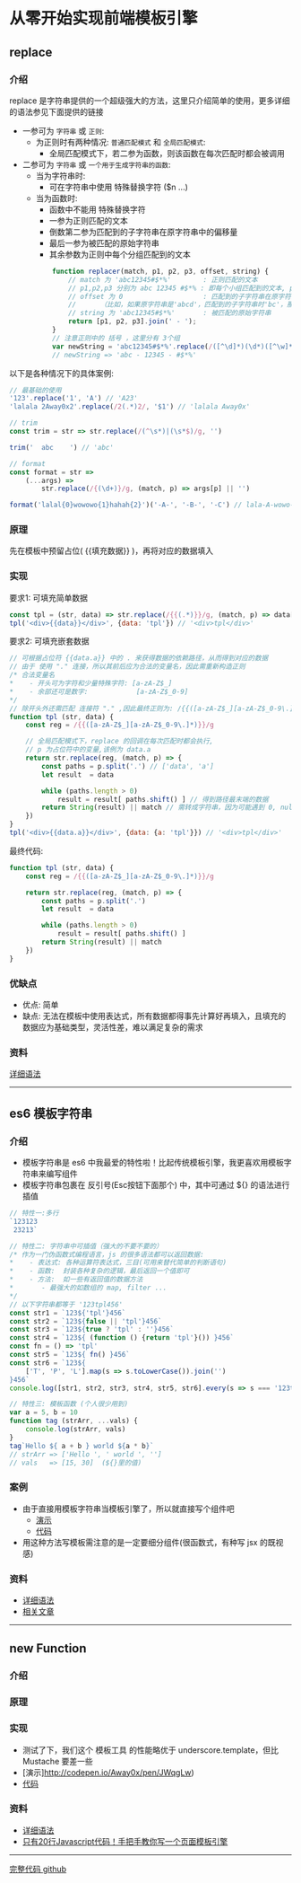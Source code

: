 # 从零开始实现前端模板引擎

## replace
### 介绍
replace 是字符串提供的一个超级强大的方法，这里只介绍简单的使用，更多详细的语法参见下面提供的链接
- 一参可为 `字符串` 或 `正则`:
    - 为正则时有两种情况: `普通匹配模式` 和 `全局匹配模式`:
        - 全局匹配模式下，若二参为函数，则该函数在每次匹配时都会被调用
- 二参可为 `字符串` 或 `一个用于生成字符串的函数`:
    - 当为字符串时:
        - 可在字符串中使用 特殊替换字符 ($n ...)
    - 当为函数时:
        - 函数中不能用 特殊替换字符
        - 一参为正则匹配的文本
        - 倒数第二参为匹配到的子字符串在原字符串中的偏移量
        - 最后一参为被匹配的原始字符串
        - 其余参数为正则中每个分组匹配到的文本
        ```javascript
            function replacer(match, p1, p2, p3, offset, string) {
                // match 为 'abc12345#$*%'        : 正则匹配的文本
                // p1,p2,p3 分别为 abc 12345 #$*% : 即每个小组匹配到的文本, pn 表示有 n 个小组
                // offset 为 0                    : 匹配到的子字符串在原字符串中的偏移量。
                //      （比如，如果原字符串是'abcd'，匹配到的子字符串时'bc'，那么这个参数将是1）
                // string 为 'abc12345#$*%'       : 被匹配的原始字符串
                return [p1, p2, p3].join(' - ');
            }
            // 注意正则中的 括号 ，这里分有 3个组
            var newString = 'abc12345#$*%'.replace(/([^\d]*)(\d*)([^\w]*)/, replacer);
            // newString => 'abc - 12345 - #$*%'
        ```

以下是各种情况下的具体案例:
```javascript
// 最基础的使用
'123'.replace('1', 'A') // 'A23'
'lalala 2Away0x2'.replace(/2(.*)2/, '$1') // 'lalala Away0x'

// trim
const trim = str => str.replace(/(^\s*)|(\s*$)/g, '')

trim('  abc    ') // 'abc'

// format
const format = str =>
    (...args) =>
        str.replace(/{(\d+)}/g, (match, p) => args[p] || '')

format('lalal{0}wowowo{1}hahah{2}')('-A-', '-B-', '-C') // lala-A-wowo-B-haha-C
```

### 原理
先在模板中预留占位( {{填充数据}} )，再将对应的数据填入

### 实现
要求1: 可填充简单数据
```javascript
const tpl = (str, data) => str.replace(/{{(.*)}}/g, (match, p) => data[p])
tpl('<div>{{data}}</div>', {data: 'tpl'}) // '<div>tpl</div>'
```

要求2: 可填充嵌套数据
```javascript
// 可根据占位符 {{data.a}} 中的 . 来获得数据的依赖路径，从而得到对应的数据
// 由于 使用 "." 连接，所以其前后应为合法的变量名，因此需重新构造正则
/* 合法变量名
*    - 开头可为字符和少量特殊字符: [a-zA-Z$_]
*    - 余部还可是数字:            [a-zA-Z$_0-9]
*/
// 除开头外还需匹配 连接符 "." ,因此最终正则为: /{{([a-zA-Z$_][a-zA-Z$_0-9\.]*)}}/g
function tpl (str, data) {
    const reg = /{{([a-zA-Z$_][a-zA-Z$_0-9\.]*)}}/g

    // 全局匹配模式下，replace 的回调在每次匹配时都会执行,
    // p 为占位符中的变量,该例为 data.a
    return str.replace(reg, (match, p) => {
        const paths = p.split('.') // ['data', 'a']
        let result  = data

        while (paths.length > 0)
            result = result[ paths.shift() ] // 得到路径最末端的数据
        return String(result) || match // 需转成字符串，因为可能遇到 0, null 等数据
    })
}
tpl('<div>{{data.a}}</div>', {data: {a: 'tpl'}}) // '<div>tpl</div>'
```

最终代码:
```javascript
function tpl (str, data) {
    const reg = /{{([a-zA-Z$_][a-zA-Z$_0-9\.]*)}}/g

    return str.replace(reg, (match, p) => {
        const paths = p.split('.')
        let result  = data

        while (paths.length > 0)
            result = result[ paths.shift() ]
        return String(result) || match
    })
}
```

### 优缺点
- 优点: 简单
- 缺点: 无法在模板中使用表达式，所有数据都得事先计算好再填入，且填充的数据应为基础类型，灵活性差，难以满足复杂的需求

### 资料
[详细语法](https://developer.mozilla.org/zh-CN/docs/Web/JavaScript/Reference/Global_Objects/String/replace)

***

## es6 模板字符串
### 介绍
- 模板字符串是 es6 中我最爱的特性啦！比起传统模板引擎，我更喜欢用模板字符串来编写组件
- 模板字符串包裹在 反引号(Esc按钮下面那个) 中，其中可通过 ${} 的语法进行插值
```javascript
// 特性一:多行
`123123
 23213`

// 特性二: 字符串中可插值（强大的不要不要的）
/* 作为一门伪函数式编程语言，js 的很多语法都可以返回数据:
*    - 表达式: 各种运算符表达式，三目(可用来替代简单的判断语句)
*    - 函数:  封装各种复杂的逻辑，最后返回一个值即可
*    - 方法:  如一些有返回值的数据方法
*       - 最强大的如数组的 map, filter ...
*/
// 以下字符串都等于 '123tpl456'
const str1 = `123${'tpl'}456`
const str2 = `123${false || 'tpl'}456`
const str3 = `123${true ? 'tpl' : ''}456`
const str4 = `123${ (function () {return 'tpl'}()) }456`
const fn = () => 'tpl'
const str5 = `123${ fn() }456`
const str6 = `123${
    ['T', 'P', 'L'].map(s => s.toLowerCase()).join('')
}456`
console.log([str1, str2, str3, str4, str5, str6].every(s => s === '123tpl456'))

// 特性三: 模板函数 (个人很少用到)
var a = 5, b = 10
function tag (strArr, ...vals) {
    console.log(strArr, vals)
}
tag`Hello ${ a + b } world ${a * b}`
// strArr => ['Hello ', ' world ', '']
// vals   => [15, 30]  (${}里的值)
```

### 案例
- 由于直接用模板字符串当模板引擎了，所以就直接写个组件吧
    - [演示](http://codepen.io/Away0x/pen/dvEGpL)
    - [代码](https://github.com/Away0x/learning-template/blob/master/src/tplstr.pagination/page.js)
- 用这种方法写模板需注意的是一定要细分组件(很函数式，有种写 jsx 的既视感)

### 资料
- [详细语法](https://developer.mozilla.org/zh-CN/docs/Web/JavaScript/Reference/template_strings)
- [相关文章](http://www.pdosgk.com/index.php/home/news/show/id/80442.html)

***

## new Function
### 介绍

### 原理

### 实现
- 测试了下，我们这个 模板工具 的性能略优于 underscore.template，但比 Mustache 要差一些
- [演示]http://codepen.io/Away0x/pen/JWqgLw)
- [代码](https://github.com/Away0x/learning-template/blob/master/src/eval/tpl.js)

### 资料
- [详细语法](https://developer.mozilla.org/zh-CN/docs/Web/JavaScript/Reference/Global_Objects/Function)
- [只有20行Javascript代码！手把手教你写一个页面模板引擎](http://blog.jobbole.com/56689/)

***

[完整代码 github](https://github.com/Away0x/learning-template)

